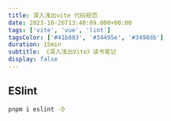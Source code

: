 ```yaml
---
title: 深入浅出vite 代码规范
date: 2023-10-26T13:40:09.000+00:00
tags: ['vite', 'vue', 'lint']
tagsColor: ['#41b883', '#34495e', '#3498db']
duration: 15min
subtitle: 《深入浅出Vite》读书笔记
display: false
---
```


## ESlint
```bash
pnpm i eslint -D
```